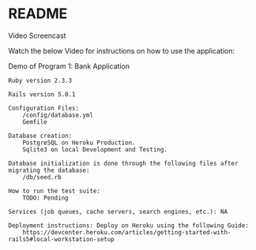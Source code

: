 # README

Video Screencast

Watch the below Video for instructions on how to use the application:

Demo of Program 1: Bank Application

    Ruby version 2.3.3

    Rails version 5.0.1

    Configuration Files:
        /config/database.yml
        Gemfile

    Database creation:
        PostgreSQL on Heroku Production.
        Sqlite3 on local Development and Testing.

    Database initialization is done through the following files after migrating the database:
        /db/seed.rb

    How to run the test suite:
        TODO: Pending

    Services (job queues, cache servers, search engines, etc.): NA

    Deployment instructions: Deploy on Heroku using the following Guide:
        https://devcenter.heroku.com/articles/getting-started-with-rails5#local-workstation-setup
